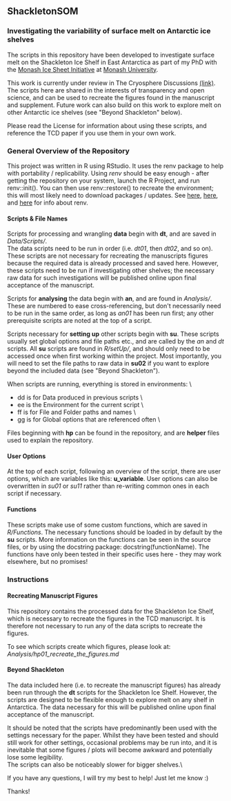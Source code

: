 ## ShackletonSOM
### Investigating the variability of surface melt on Antarctic ice shelves
The scripts in this repository have been developed to investigate surface melt on the Shackleton Ice Shelf in East Antarctica as part of my PhD with the [Monash Ice Sheet Initiative](https://www.icesheet.org/) at [Monash University](https://www.monash.edu/science/schools/earth-atmosphere-environment/our-people).

This work is currently under review in The Cryosphere Discussions [(link)](https://doi.org/10.5194/tc-2022-94).
The scripts here are shared in the interests of transparency and open science, and can be used to recreate the figures found in the manuscript and supplement.
Future work can also build on this work to explore melt on other Antarctic ice shelves (see "Beyond Shackleton" below).

Please read the License for information about using these scripts, and reference the TCD paper if you use them in your own work.

### General Overview of the Repository
This project was written in R using RStudio.
It uses the renv package to help with portability / replicability.
Using _renv_ should be easy enough - after getting the repository on your system, launch the R Project, and run renv::init(). 
You can then use renv::restore() to recreate the environment; this will most likely need to download packages / updates.
See [here](https://rstudio.github.io/renv/articles/renv.html#collaborating), [here](https://rpubs.com/glennwithtwons/reproducible-r-toolbox), and [here](https://rstudio.github.io/renv/articles/collaborating.html) for info about renv.

#### Scripts & File Names
Scripts for processing and wrangling __data__ begin with __dt__, and are saved in _Data/Scripts/_.\
The data scripts need to be run in order (i.e. _dt01_, then _dt02_, and so on).\
These scripts are not necessary for recreating the manuscripts figures because the required data is already processed and saved here.
However, these scripts need to be run if investigating other shelves; the necessary raw data for such investigations will be published online upon final acceptance of the manuscript.

Scripts for __analysing__ the data begin with __an__, and are found in _Analysis/_.\
These are numbered to ease cross-referencing, but don't necessarily need to be run in the same order, as long as _an01_ has been run first; any other prerequisite scripts are noted at the top of a script.

Scripts necessary for __setting up__ other scripts begin with __su__. 
These scripts usually set global options and file paths etc., and are called by the _an_ and _dt_ scripts. 
All __su__ scripts are found in _R/setUp/_, and should only need to be accessed once when first working within the project.
Most importantly, you will need to set the file paths to raw data in __su02__ if you want to explore beyond the included data (see "Beyond Shackleton").

When scripts are running, everything is stored in environments: \
  - dd is for Data produced in previous scripts \
  - ee is the Environment for the current script \
  - ff is for File and Folder paths and names \
  - gg is for Global options that are referenced often \

Files beginning with __hp__ can be found in the repository, and are __helper__ files used to explain the repository.

#### User Options
At the top of each script, following an overview of the script, there are user options, which are variables like this: __u_variable__.
User options can also be overwritten in _su01_ or _su11_ rather than re-writing common ones in each script if necessary.

#### Functions
These scripts make use of some custom functions, which are saved in _R/Functions_. 
The necessary functions should be loaded in by default by the __su__ scripts.
More information on the functions can be seen in the source files, or by using the docstring package: docstring(functionName).
The functions have only been tested in their specific uses here - they may work elsewhere, but no promises!

### Instructions
#### Recreating Manuscript Figures
This repository contains the processed data for the Shackleton Ice Shelf, which is necessary to recreate the figures in the TCD manuscript.
It is therefore not necessary to run any of the data scripts to recreate the figures.

To see which scripts create which figures, please look at: _Analysis/hp01_recreate_the_figures.md_

#### Beyond Shackleton
The data included here (i.e. to recreate the manuscript figures) has already been run through the __dt__ scripts for the Shackleton Ice Shelf.
However, the scripts are designed to be flexible enough to explore melt on any shelf in Antarctica.
The data necessary for this will be published online upon final acceptance of the manuscript.

It should be noted that the scripts have predominantly been used with the settings necessary for the paper.
Whilst they have been tested and should still work for other settings, occasional problems may be run into, and it is inevitable that some figures / plots will become awkward and potentially lose some legibility.\
The scripts can also be noticeably slower for bigger shelves.\

If you have any questions, I will try my best to help! Just let me know :)

Thanks!
